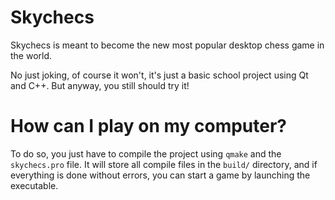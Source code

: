 # Skychecs

Skychecs is meant to become the new most popular desktop chess game in the
world.

No just joking, of course it won't, it's just a basic school project using Qt
and C++. But anyway, you still should try it!

# How can I play on my computer?
To do so, you just have to compile the project using `qmake` and the 
`skychecs.pro` file. It will store all compile files in the `build/` directory,
and if everything is done without errors, you can start a game by launching the
executable. 
